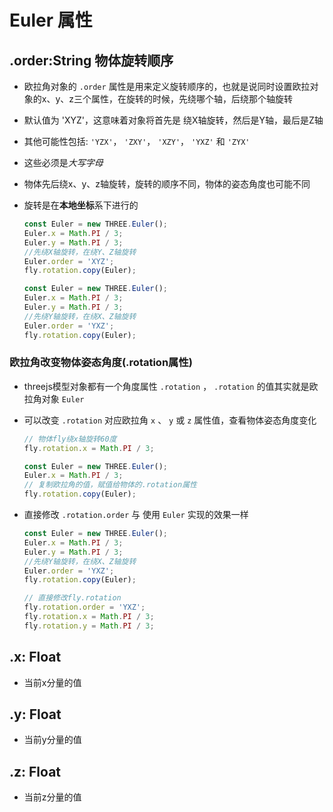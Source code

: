 # Euler 属性

## .order:String 物体旋转顺序

+ 欧拉角对象的 `.order` 属性是用来定义旋转顺序的，也就是说同时设置欧拉对象的x、y、z三个属性，在旋转的时候，先绕哪个轴，后绕那个轴旋转

+ 默认值为 'XYZ'，这意味着对象将首先是 绕X轴旋转，然后是Y轴，最后是Z轴
+ 其他可能性包括: `'YZX'`， `'ZXY'`， `'XZY'`， `'YXZ'` 和 `'ZYX'`
+ 这些必须是*大写字母*

+ 物体先后绕x、y、z轴旋转，旋转的顺序不同，物体的姿态角度也可能不同

+ 旋转是在**本地坐标**系下进行的

  ```js
  const Euler = new THREE.Euler();
  Euler.x = Math.PI / 3;
  Euler.y = Math.PI / 3;
  //先绕X轴旋转，在绕Y、Z轴旋转
  Euler.order = 'XYZ';
  fly.rotation.copy(Euler);
  ```

  ```js
  const Euler = new THREE.Euler();
  Euler.x = Math.PI / 3;
  Euler.y = Math.PI / 3;
  //先绕Y轴旋转，在绕X、Z轴旋转
  Euler.order = 'YXZ';
  fly.rotation.copy(Euler);
  ```

### 欧拉角改变物体姿态角度(.rotation属性)

+ threejs模型对象都有一个角度属性 `.rotation` ， `.rotation` 的值其实就是欧拉角对象 `Euler`

+ 可以改变 `.rotation` 对应欧拉角 `x` 、 `y` 或 `z` 属性值，查看物体姿态角度变化

  ```js
  // 物体fly绕x轴旋转60度
  fly.rotation.x = Math.PI / 3;
  ```

  ```js
  const Euler = new THREE.Euler();
  Euler.x = Math.PI / 3;
  // 复制欧拉角的值，赋值给物体的.rotation属性
  fly.rotation.copy(Euler);
  ```

+ 直接修改 `.rotation.order` 与 使用 `Euler` 实现的效果一样

  ```js
  const Euler = new THREE.Euler();
  Euler.x = Math.PI / 3;
  Euler.y = Math.PI / 3;
  //先绕Y轴旋转，在绕X、Z轴旋转
  Euler.order = 'YXZ';
  fly.rotation.copy(Euler);
  ```

  ```js
  // 直接修改fly.rotation
  fly.rotation.order = 'YXZ';
  fly.rotation.x = Math.PI / 3;
  fly.rotation.y = Math.PI / 3;
  ```

## .x: Float

+ 当前x分量的值

## .y: Float

+ 当前y分量的值

## .z: Float

+ 当前z分量的值
